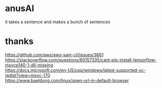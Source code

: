 # anusAI
it takes a sentence and makes a bunch of sentences 

# thanks
https://github.com/aws/aws-sam-cli/issues/3661<br>
https://stackoverflow.com/questions/60157335/cant-pip-install-tensorflow-msvcp140-1-dll-missing<br>
https://docs.microsoft.com/en-US/cpp/windows/latest-supported-vc-redist?view=msvc-170<br>
https://www.baeldung.com/linux/open-url-in-default-browser<br>
